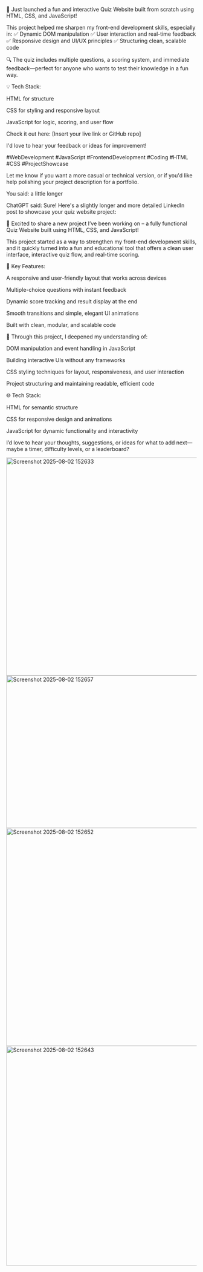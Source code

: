 🚀 Just launched a fun and interactive Quiz Website built from scratch using HTML, CSS, and JavaScript!

This project helped me sharpen my front-end development skills, especially in:
✅ Dynamic DOM manipulation
✅ User interaction and real-time feedback
✅ Responsive design and UI/UX principles
✅ Structuring clean, scalable code

🔍 The quiz includes multiple questions, a scoring system, and immediate feedback—perfect for anyone who wants to test their knowledge in a fun way.

💡 Tech Stack:

HTML for structure

CSS for styling and responsive layout

JavaScript for logic, scoring, and user flow

Check it out here: [Insert your live link or GitHub repo]

I'd love to hear your feedback or ideas for improvement!

#WebDevelopment #JavaScript #FrontendDevelopment #Coding #HTML #CSS #ProjectShowcase

Let me know if you want a more casual or technical version, or if you'd like help polishing your project description for a portfolio.



You said:
a little longer 

ChatGPT said:
Sure! Here's a slightly longer and more detailed LinkedIn post to showcase your quiz website project:

🚀 Excited to share a new project I’ve been working on – a fully functional Quiz Website built using HTML, CSS, and JavaScript!

This project started as a way to strengthen my front-end development skills, and it quickly turned into a fun and educational tool that offers a clean user interface, interactive quiz flow, and real-time scoring.

🔧 Key Features:

A responsive and user-friendly layout that works across devices

Multiple-choice questions with instant feedback

Dynamic score tracking and result display at the end

Smooth transitions and simple, elegant UI animations

Built with clean, modular, and scalable code

🧠 Through this project, I deepened my understanding of:

DOM manipulation and event handling in JavaScript

Building interactive UIs without any frameworks

CSS styling techniques for layout, responsiveness, and user interaction

Project structuring and maintaining readable, efficient code

🌐 Tech Stack:

HTML for semantic structure

CSS for responsive design and animations

JavaScript for dynamic functionality and interactivity

I’d love to hear your thoughts, suggestions, or ideas for what to add next—maybe a timer, difficulty levels, or a leaderboard?

<img width="1106" height="576" alt="Screenshot 2025-08-02 152633" src="https://github.com/user-attachments/assets/a175d737-95a6-403d-a170-c137ebd7703a" />
<img width="917" height="403" alt="Screenshot 2025-08-02 152657" src="https://github.com/user-attachments/assets/847e90ef-fcdf-4156-a9d3-9883ef904336" />
<img width="790" height="576" alt="Screenshot 2025-08-02 152652" src="https://github.com/user-attachments/assets/f20bf8da-363c-4606-9d16-8cbf8a24a9de" />
<img width="847" height="581" alt="Screenshot 2025-08-02 152643" src="https://github.com/user-attachments/assets/93086bed-9f36-4838-9d6d-0b138f3e9bc3" />

